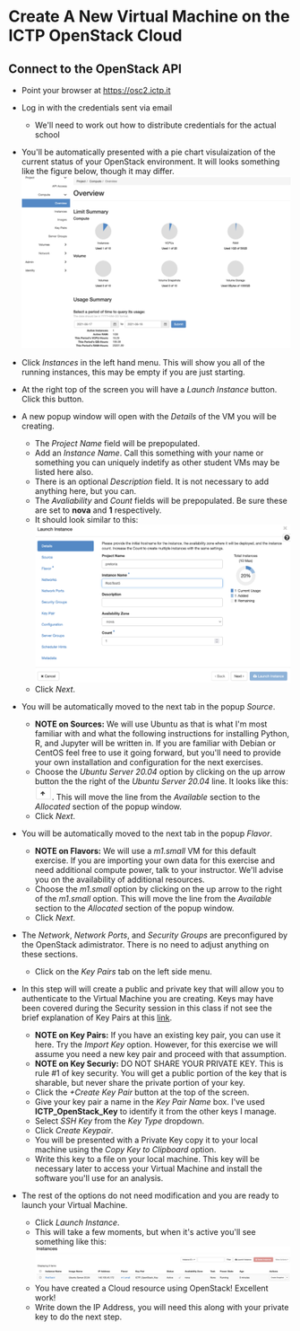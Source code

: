 # Create A New Virtual Machine on the ICTP OpenStack Cloud

## Connect to the OpenStack API
   * Point your browser at https://osc2.ictp.it
   * Log in with the credentials sent via email
      * We'll need to work out how to distribute credentials for the actual school
   * You'll be automatically presented with a pie chart visulaization of the current status of your OpenStack environment. It will looks something like the figure below, though it may differ. 
   ![OpenStack Overview](OpenStack_Overview.png)

   * Click _Instances_ in the left hand menu. This will show you all of the running instances, this may be empty if you are just starting. 
   * At the right top of the screen you will have a _Launch Instance_ button. Click this button. 
   * A new popup window will open with the _Details_ of the VM you will be creating. 
      * The _Project Name_ field will be prepopulated.
      * Add an _Instance Name_. Call this something with your name or something you can uniquely indetify as other student VMs may be listed here also. 
      * There is an optional _Description_ field. It is not necessary to add anything here, but you can.
      * The _Avaliability_ and _Count_ fields will be prepopulated. Be sure these are set to **nova** and **1** respectively. 
      * It should look similar to this:
      ![Instance_Details](Instance_Details.png)
      * Click _Next_.
   * You will be automatically moved to the next tab in the popup _Source_.
      * **NOTE on Sources:** We will use Ubuntu as that is what I'm most familiar with and what the following instructions for installing Python, R, and Jupyter will be written in.  If you are familiar with Debian or CentOS feel free to use it going forward, but you'll need to provide your own installation and configuration for the next exercises.
      * Choose the _Ubuntu Server 20.04_ option by clicking on the up arrow button the the right of the _Ubuntu Server 20.04_ line. It looks like this: <img src="Up_Arrow.png" width="30"/>. This will move the line from the _Available_ section to the _Allocated_ section of the popup window.   
      * Click _Next_.
   * You will be automatically moved to the next tab in the popup _Flavor_.
       * **NOTE on Flavors:** We will use a _m1.small_ VM for this default exercise. If you are importing your own data for this exercise and need additional compute power, talk to your instructor. We'll advise you on the availability of additional resources. 
       * Choose the _m1.small_ option by clicking on the up arrow to the right of the _m1.small_ option. This will move the line from the _Available_ section to the _Allocated_ section of the popup window.  
       * Click _Next_.
   * The _Network_, _Network Ports_, and _Security Groups_ are preconfigured by the OpenStack adimistrator. There is no need to adjust anything on these sections. 
       * Click on the _Key Pairs_ tab on the left side menu. 
   * In this step will will create a public and private key that will allow you to authenticate to the Virtual Machine you are creating. Keys may have been covered during the Security session in this class if not see the brief explanation of Key Pairs at this [link](http://www.crypto-it.net/eng/tools/key-based-authentication.html). 
      *  **NOTE on Key Pairs:** If you have an existing key pair, you can use it here. Try the _Import Key_ option. However, for this exercise we will assume you need a new key pair and proceed with that assumption.
      *  **NOTE on Key Securiy:** DO NOT SHARE YOUR PRIVATE KEY. This is rule #1 of key security. You will get a public portion of the key that is sharable, but never share the private portion of your key. 
      *  Click the _+Create Key Pair_ button at the top of the screen. 
      *  Give your key pair a name in the _Key Pair Name_ box. I've used **ICTP_OpenStack_Key** to identify it from the other keys I manage. 
      *  Select _SSH Key_ from the _Key Type_ dropdown. 
      *  Click _Create Keypair_.
      *  You will be presented with a Private Key copy it to your local machine using the _Copy Key to Clipboard_ option. 
      *  Write this key to a file on your local machine. This key will be necessary later to access your Virtual Machine and install the software you'll use for an analysis.
   * The rest of the options do not need modification and you are ready to launch your Virtual Machine. 
      * Click _Launch Instance_. 
      * This will take a few moments, but when it's active you'll see something like this: ![](Instance_Running.png) 
      * You have created a Cloud resource using OpenStack! Excellent work!
      * Write down the IP Address, you will need this along with your private key to do the next step.    


   
